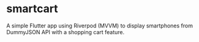 # smartcart
A simple Flutter app using Riverpod (MVVM) to display smartphones from DummyJSON API with a shopping cart feature.
